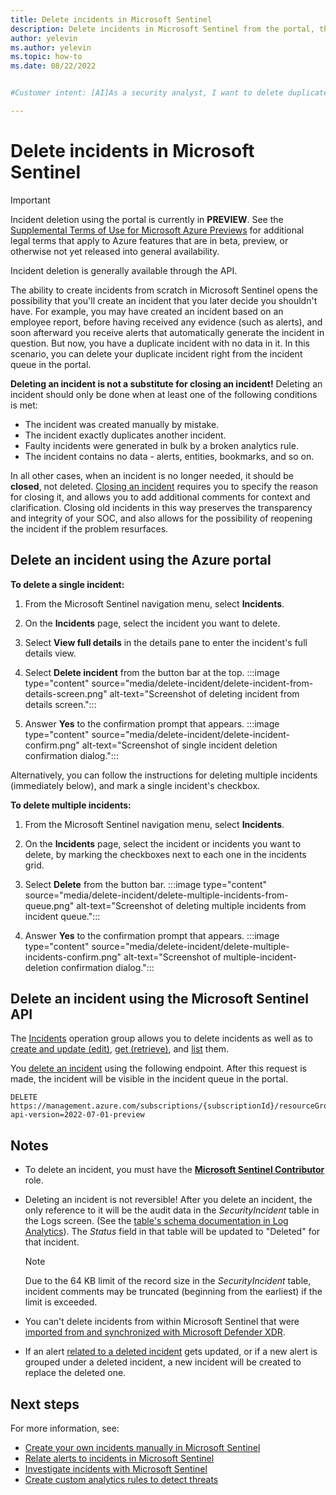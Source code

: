 ```yaml
---
title: Delete incidents in Microsoft Sentinel
description: Delete incidents in Microsoft Sentinel from the portal, through the API, or using a Logic App.
author: yelevin
ms.author: yelevin
ms.topic: how-to
ms.date: 08/22/2022


#Customer intent: [AI]As a security analyst, I want to delete duplicate or erroneous incidents in my incident management system so that I can maintain an accurate and efficient incident queue.

---
```


# Delete incidents in Microsoft Sentinel

> [!IMPORTANT]
>
> Incident deletion using the portal is currently in **PREVIEW**. See the [Supplemental Terms of Use for Microsoft Azure Previews](https://azure.microsoft.com/support/legal/preview-supplemental-terms/) for additional legal terms that apply to Azure features that are in beta, preview, or otherwise not yet released into general availability.
> 
> Incident deletion is generally available through the API.

The ability to create incidents from scratch in Microsoft Sentinel opens the possibility that you'll create an incident that you later decide you shouldn't have. For example, you may have created an incident based on an employee report, before having received any evidence (such as alerts), and soon afterward you receive alerts that automatically generate the incident in question. But now, you have a duplicate incident with no data in it. In this scenario, you can delete your duplicate incident right from the incident queue in the portal.

**Deleting an incident is not a substitute for closing an incident!** Deleting an incident should only be done when at least one of the following conditions is met:
- The incident was created manually by mistake.
- The incident exactly duplicates another incident.
- Faulty incidents were generated in bulk by a broken analytics rule.
- The incident contains no data - alerts, entities, bookmarks, and so on.

In all other cases, when an incident is no longer needed, it should be **closed**, not deleted. [Closing an incident](investigate-cases.md#closing-an-incident) requires you to specify the reason for closing it, and allows you to add additional comments for context and clarification. Closing old incidents in this way preserves the transparency and integrity of your SOC, and also allows for the possibility of reopening the incident if the problem resurfaces.




## Delete an incident using the Azure portal

**To delete a single incident:**

1. From the Microsoft Sentinel navigation menu, select **Incidents**.

1. On the **Incidents** page, select the incident you want to delete.

1. Select **View full details** in the details pane to enter the incident's full details view.

1. Select **Delete incident** from the button bar at the top.
    :::image type="content" source="media/delete-incident/delete-incident-from-details-screen.png" alt-text="Screenshot of deleting incident from details screen.":::

1. Answer **Yes** to the confirmation prompt that appears.
    :::image type="content" source="media/delete-incident/delete-incident-confirm.png" alt-text="Screenshot of single incident deletion confirmation dialog.":::

Alternatively, you can follow the instructions for deleting multiple incidents (immediately below), and mark a single incident's checkbox.

**To delete multiple incidents:**

1. From the Microsoft Sentinel navigation menu, select **Incidents**.

1. On the **Incidents** page, select the incident or incidents you want to delete, by marking the checkboxes next to each one in the incidents grid.

1. Select **Delete** from the button bar.
    :::image type="content" source="media/delete-incident/delete-multiple-incidents-from-queue.png" alt-text="Screenshot of deleting multiple incidents from incident queue.":::

1. Answer **Yes** to the confirmation prompt that appears.
    :::image type="content" source="media/delete-incident/delete-multiple-incidents-confirm.png" alt-text="Screenshot of multiple-incident-deletion confirmation dialog.":::

## Delete an incident using the Microsoft Sentinel API

The [Incidents](/rest/api/securityinsights/preview/incidents) operation group allows you to delete incidents as well as to [create and update (edit)](/rest/api/securityinsights/preview/incidents/create-or-update), [get (retrieve)](/rest/api/securityinsights/preview/incidents/get), and [list](/rest/api/securityinsights/preview/incidents/list) them.

You [delete an incident](/rest/api/securityinsights/preview/incidents/delete) using the following endpoint. After this request is made, the incident will be visible in the incident queue in the portal.

```http
DELETE https://management.azure.com/subscriptions/{subscriptionId}/resourceGroups/{resourceGroupName}/providers/Microsoft.OperationalInsights/workspaces/{workspaceName}/providers/Microsoft.SecurityInsights/incidents/{incidentId}?api-version=2022-07-01-preview
```

## Notes

- To delete an incident, you must have the [**Microsoft Sentinel Contributor**](roles.md) role.

- Deleting an incident is not reversible! After you delete an incident, the only reference to it will be the audit data in the *SecurityIncident* table in the Logs screen. (See the [table's schema documentation in Log Analytics](/azure/azure-monitor/reference/tables/securityincident)). The *Status* field in that table will be updated to "Deleted" for that incident.

    > [!NOTE]
    >
    > Due to the 64 KB limit of the record size in the *SecurityIncident* table, incident comments may be truncated (beginning from the earliest) if the limit is exceeded.

- You can't delete incidents from within Microsoft Sentinel that were [imported from and synchronized with Microsoft Defender XDR](microsoft-365-defender-sentinel-integration.md).

- If an alert [related to a deleted incident](relate-alerts-to-incidents.md) gets updated, or if a new alert is grouped under a deleted incident, a new incident will be created to replace the deleted one.

## Next steps

For more information, see:
- [Create your own incidents manually in Microsoft Sentinel](create-incident-manually.md)
- [Relate alerts to incidents in Microsoft Sentinel](relate-alerts-to-incidents.md)
- [Investigate incidents with Microsoft Sentinel](investigate-cases.md)
- [Create custom analytics rules to detect threats](detect-threats-custom.md)
